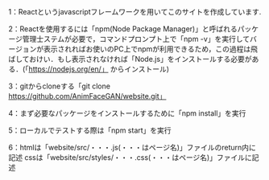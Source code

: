 1：Reactというjavascriptフレームワークを用いてこのサイトを作成しています.

2：Reactを使用するには「npm(Node Package Manager)」と呼ばれるパッケージ管理士ステムが必要で，コマンドプロンプト上で「npm -v」を実行してバージョンが表示されればお使いのPC上でnpmが利用できるため，この過程は飛ばしておけい．もし表示されなければ「Node.js」をインストールする必要がある．(「https://nodejs.org/en/」 からインストール)

3：gitからcloneする「git clone https://github.com/AnimFaceGAN/website.git」

4：まず必要なパッケージをインストールするために「npm install」を実行

5：ローカルでテストする際は「npm start」を実行

6：htmlは「website/src/・・・.js(・・・はページ名)」ファイルのreturn内に記述
cssは「website/src/styles/・・・.css(・・・はページ名)」ファイルに記述